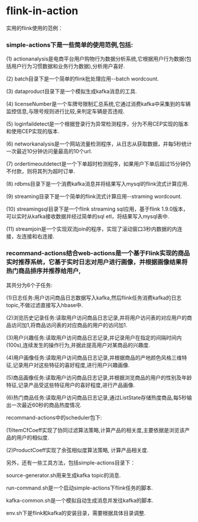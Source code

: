 # flink-in-action
实用的flink使用的范例：

### simple-actions下是一些简单的使用范例,包括:
(1) actionanalysis是电商平台用户购物行为数据分析系统,它根据用户行为数据(包括用户行为习惯数据和业务行为数据),分析用户喜好.

(2) batch目录下是一个简单的flink批处理应用--batch wordcount.

(3) dataproduct目录下是一个模拟生成kafka消息的工具.

(4) licenseNumber是一个车牌号限制汇总系统,它通过消费kafka中采集到的车辆监控信息,与限号规则进行比较,来判定车辆是否违规.

(5) loginfaildetect是一个根据登录行为异常检测程序，分为不用CEP实现的版本和使用CEP实现的版本.

(6) networkanalysis是一个网站流量检测程序，从日志从获取数据，并每5秒统计一次最近10分钟访问量最高的10个url.

(7) ordertimeoutdetect是一个下单超时检测程序，如果用户下单后超过15分钟仍不付款，则将其列为超时订单.

(8) rdbms目录下是一个消费kafka消息并将结果写入mysql的flink流式计算应用.

(9) streaming目录下是一个简单的flink流式计算应用--straming wordcount.

(10) streamingsql目录下是一个flink streaming sql应用，基于flink 1.9.0版本，可以实时从kafka接收数据并经过简单的sql etl，将结果写入mysql表中.

(11) streamjoin是一个实现双流join的程序，实现了滚动窗口3秒内数据的内连接，左连接和右连接.


### recommand-actions结合web-actions是一个基于Flink实现的商品实时推荐系统，它基于实时日志对用户进行画像，并根据画像结果将热门商品排序并推荐给用户,
其共分为6个子任务:

(1)日志任务:用户访问商品日志数据写入kafka,然后flink任务消费kafka的日志topic,不做过滤直接写入hbase中.

(2)浏览历史记录任务:读取用户访问商品日志记录,并将用户访问表的对应用户的商品访问加1,将商品访问表的对应商品的用户的访问加1.

(3)用户兴趣任务:读取用户访问商品日志记录,并记录用户在指定的间隔时间内(100s),连续发生的操作行为,并据此提高用户对某商品的兴趣度.

(4)用户画像任务:读取用户访问商品日志记录,并根据商品的产地颜色风格三维特征,记录用户对这些特征的喜好程度,进行用户兴趣画像.

(5)商品画像任务:读取用户访问商品日志记录,并根据浏览商品的用户的性别及年龄特征,记录产品受这些特征用户的喜好程度,进行产品画像.

(6)热门商品任务:读取用户访问商品日志记录,通过ListState存储热度商品,每5秒输出一次最近60秒的商品热度情况.


recommand-actions中的scheduler包下:

(1)ItemCfCoeff实现了协同过滤算法策略,计算产品的相关度,主要依据是浏览该产品的用户的相似度.

(2)ProductCoeff实现了余弦相似度算法策略, 计算产品相关度.



另外，还有一些工具方法，包括simple-actions目录下：

source-generator.sh用来生成kafka topic的消息.

run-command.sh是一个启动simple-actions下flink任务的脚本.

kafka-common.sh是一个模拟自动生成消息并发往kafka的脚本.

env.sh下是flink和kafka的安装目录，需要根据具体目录调整.
